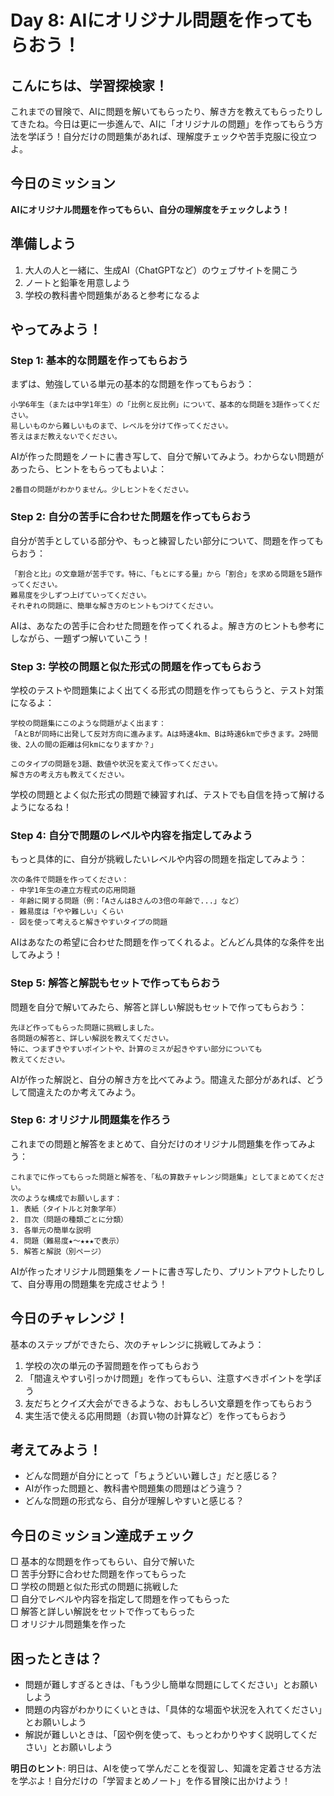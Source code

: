 # Day 8: AIにオリジナル問題を作ってもらおう！

## こんにちは、学習探検家！

これまでの冒険で、AIに問題を解いてもらったり、解き方を教えてもらったりしてきたね。今日は更に一歩進んで、AIに「オリジナルの問題」を作ってもらう方法を学ぼう！自分だけの問題集があれば、理解度チェックや苦手克服に役立つよ。

## 今日のミッション
**AIにオリジナル問題を作ってもらい、自分の理解度をチェックしよう！**

## 準備しよう
1. 大人の人と一緒に、生成AI（ChatGPTなど）のウェブサイトを開こう
2. ノートと鉛筆を用意しよう
3. 学校の教科書や問題集があると参考になるよ

## やってみよう！

### Step 1: 基本的な問題を作ってもらおう
まずは、勉強している単元の基本的な問題を作ってもらおう：

```
小学6年生（または中学1年生）の「比例と反比例」について、基本的な問題を3題作ってください。
易しいものから難しいものまで、レベルを分けて作ってください。
答えはまだ教えないでください。
```

AIが作った問題をノートに書き写して、自分で解いてみよう。わからない問題があったら、ヒントをもらってもよいよ：

```
2番目の問題がわかりません。少しヒントをください。
```

### Step 2: 自分の苦手に合わせた問題を作ってもらおう
自分が苦手としている部分や、もっと練習したい部分について、問題を作ってもらおう：

```
「割合と比」の文章題が苦手です。特に、「もとにする量」から「割合」を求める問題を5題作ってください。
難易度を少しずつ上げていってください。
それぞれの問題に、簡単な解き方のヒントもつけてください。
```

AIは、あなたの苦手に合わせた問題を作ってくれるよ。解き方のヒントも参考にしながら、一題ずつ解いていこう！

### Step 3: 学校の問題と似た形式の問題を作ってもらおう
学校のテストや問題集によく出てくる形式の問題を作ってもらうと、テスト対策になるよ：

```
学校の問題集にこのような問題がよく出ます：
「AとBが同時に出発して反対方向に進みます。Aは時速4km、Bは時速6kmで歩きます。2時間後、2人の間の距離は何kmになりますか？」

このタイプの問題を3題、数値や状況を変えて作ってください。
解き方の考え方も教えてください。
```

学校の問題とよく似た形式の問題で練習すれば、テストでも自信を持って解けるようになるね！

### Step 4: 自分で問題のレベルや内容を指定してみよう
もっと具体的に、自分が挑戦したいレベルや内容の問題を指定してみよう：

```
次の条件で問題を作ってください：
- 中学1年生の連立方程式の応用問題
- 年齢に関する問題（例：「AさんはBさんの3倍の年齢で...」など）
- 難易度は「やや難しい」くらい
- 図を使って考えると解きやすいタイプの問題
```

AIはあなたの希望に合わせた問題を作ってくれるよ。どんどん具体的な条件を出してみよう！

### Step 5: 解答と解説もセットで作ってもらおう
問題を自分で解いてみたら、解答と詳しい解説もセットで作ってもらおう：

```
先ほど作ってもらった問題に挑戦しました。
各問題の解答と、詳しい解説を教えてください。
特に、つまずきやすいポイントや、計算のミスが起きやすい部分についても
教えてください。
```

AIが作った解説と、自分の解き方を比べてみよう。間違えた部分があれば、どうして間違えたのか考えてみよう。

### Step 6: オリジナル問題集を作ろう
これまでの問題と解答をまとめて、自分だけのオリジナル問題集を作ってみよう：

```
これまでに作ってもらった問題と解答を、「私の算数チャレンジ問題集」としてまとめてください。
次のような構成でお願いします：
1. 表紙（タイトルと対象学年）
2. 目次（問題の種類ごとに分類）
3. 各単元の簡単な説明
4. 問題（難易度★〜★★★で表示）
5. 解答と解説（別ページ）
```

AIが作ったオリジナル問題集をノートに書き写したり、プリントアウトしたりして、自分専用の問題集を完成させよう！

## 今日のチャレンジ！
基本のステップができたら、次のチャレンジに挑戦してみよう：

1. 学校の次の単元の予習問題を作ってもらおう
2. 「間違えやすい引っかけ問題」を作ってもらい、注意すべきポイントを学ぼう
3. 友だちとクイズ大会ができるような、おもしろい文章題を作ってもらおう
4. 実生活で使える応用問題（お買い物の計算など）を作ってもらおう

## 考えてみよう！
- どんな問題が自分にとって「ちょうどいい難しさ」だと感じる？
- AIが作った問題と、教科書や問題集の問題はどう違う？
- どんな問題の形式なら、自分が理解しやすいと感じる？

## 今日のミッション達成チェック
□ 基本的な問題を作ってもらい、自分で解いた  
□ 苦手分野に合わせた問題を作ってもらった  
□ 学校の問題と似た形式の問題に挑戦した  
□ 自分でレベルや内容を指定して問題を作ってもらった  
□ 解答と詳しい解説をセットで作ってもらった  
□ オリジナル問題集を作った  

## 困ったときは？
- 問題が難しすぎるときは、「もう少し簡単な問題にしてください」とお願いしよう
- 問題の内容がわかりにくいときは、「具体的な場面や状況を入れてください」とお願いしよう
- 解説が難しいときは、「図や例を使って、もっとわかりやすく説明してください」とお願いしよう

**明日のヒント**: 明日は、AIを使って学んだことを復習し、知識を定着させる方法を学ぶよ！自分だけの「学習まとめノート」を作る冒険に出かけよう！
